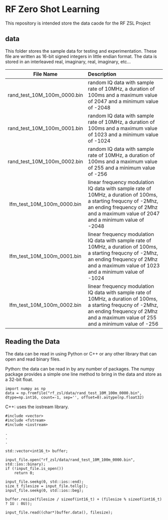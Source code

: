 # RF Zero Shot Learning
This repository is intended store the data caode for the RF ZSL Project

## data

This folder stores the sample data for testing and experimentation.  These file are written as 16-bit signed integers in little endian format.  The data is stored in an interleaved real, imaginary, real, imaginary, etc...

| File Name      | Description |
|     :----:     | :---        |
| rand_test_10M_100m_0000.bin | random IQ data with sample rate of 10MHz, a duration of 100ms and a maximum value of 2047 and a minimum value of -2048 |
| rand_test_10M_100m_0001.bin | random IQ data with sample rate of 10MHz, a duration of 100ms and a maximum value of 1023 and a minimum value of -1024 |
| rand_test_10M_100m_0002.bin | random IQ data with sample rate of 10MHz, a duration of 100ms and a maximum value of 255 and a minimum value of -256 |
| lfm_test_10M_100m_0000.bin  | linear frequency modulation IQ data with sample rate of 10MHz, a duration of 100ms, a starting frequcny of -2Mhz, an ending frequency of 2Mhz and a maximum value of 2047 and a minimum value of -2048 |
| lfm_test_10M_100m_0001.bin  | linear frequency modulation IQ data with sample rate of 10MHz, a duration of 100ms, a starting frequcny of -2Mhz, an ending frequency of 2Mhz and a maximum value of 1023 and a minimum value of -1024 |
| lfm_test_10M_100m_0002.bin  | linear frequency modulation IQ data with sample rate of 10MHz, a duration of 100ms, a starting frequcny of -2Mhz, an ending frequency of 2Mhz and a maximum value of 255 and a minimum value of -256 |

## Reading the Data

The data can be read in using Python or C++ or any other library that can open and read binary files.

Python: the data can be read in by any number of packages.  The numpy package provides a simple one line method to bring in the data and store as a 32-bit float.

```
import numpy as np
data = np.fromfile("rf_zsl/data/rand_test_10M_100m_0000.bin", dtype=np.int16, count=-1, sep='', offset=0).astype(np.float32)
```

C++: uses the iostream library.

```
#include <vector>
#include <fstream>
#include <iostream>

.
.
.

std::vector<int16_t> buffer;

input_file.open("rf_zsl/data/rand_test_10M_100m_0000.bin", std::ios::binary);
if (!input_file.is_open())
    return 0;

input_file.seekg(0, std::ios::end);
size_t filesize = input_file.tellg();
input_file.seekg(0, std::ios::beg);

buffer.resize(filesize / sizeof(int16_t) + (filesize % sizeof(int16_t) ? 1U : 0U));

input_file.read((char*)buffer.data(), filesize);
```

